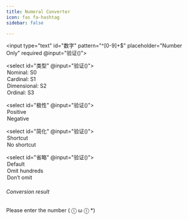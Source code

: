 ```yaml
---
title: Numeral Converter
icon: fas fa-hashtag
sidebar: false

---
```


<input type="text" id="数字" pattern="^[0-9]+$" placeholder="Number Only" required @input="验证()">

<select id="类型" @input="验证()">
    <option value="0">Nominal: S0</option>
    <option value="1">Cardinal: S1</option>
    <option value="2">Dimensional: S2</option>
    <option value="3">Ordinal: S3</option>
</select>

<select id="极性" @input="验证()">
    <option value="0">Positive</option>
    <option value="1">Negative</option>
</select>

<select id="简化" @input="验证()">
    <option value="0">Shortcut</option>
    <option value="1">No shortcut</option>
</select>

<select id="省略" @input="验证()">
    <option value="0">Default</option>
    <option value="1">Omit hundreds</option>
    <option value="2">Don’t omit</option>
</select>

<!-- <button onclick="验证()">转换</button><br><br> -->
<h6>Conversion result</h6>
<div id="输出区域">
    <p>Please enter the number ( ⓛ ω ⓛ *)</p>
</div>

<script setup>
function 删前置零(text) {
    // 如果文本全为 0,返回单个 0
    if (text.trim() === '0'.repeat(text.length)) {
        return '0';
    }

    // 去除前导 0
    let result = text.replace(/^0+/, '');

    return result;
}


function 简替(数字, 极性) {
    var result = "";
    // 判断数字是否为空
    if (数字 !== "") {
        // 执行进一步的操作
        if (极性 === "1")
            result = "%#-" + 数字 + "&a";
        else if (极性 === "0")
            result = "%#" + 数字 + "&a";
        console.log("数字不为空，可以执行进一步的操作");
    } else {
        console.log("数字为空");
    }
    return result;
}

function 分节(数字串) {
    let result = '';
    var count = 0;

    // 从字符串的最后一位开始遍历
    for (var i = 数字串.length - 1; i >= 0; i--) {
        result = 数字串.charAt(i) + result; // 将当前字符添加到结果的前面
        count++;

        // 每逢4位数字，添加一个逗号（分节号）
        if (count % 4 === 0 && i !== 0) {
            result = "," + result;
        }
    }

    return result;
}

function 分节替换(input, type) {
    input = '' + input;
    var splitnum = input.split(',');
    var n = splitnum.length - 1;
    var result = '';
    let 单位表 = '';
    if (type === 0) {
        for (var i = n; i >= 0; i--) {
            if (splitnum[i] === '0000') continue;
            单位表 = 替换表(n);
            result = 删前置零(splitnum[i]) + 单位表[n - i] + result;
        }
    } else if (type === 1) {
        for (var i = n; i >= 0; i--) {
            if (splitnum[i] === '0000') continue;
            单位表 = 替换表(n);
            result = "%#" + 删前置零(splitnum[i]) + "&ëʼi" + 单位表[n - i] + result;
        }
        result = result.replace("ëʼi", "a");
    } else if (type === 2) {
        for (var i = n; i >= 0; i--) {
            if (splitnum[i] === '0000') continue;
            单位表 = 替换表(n);
            result = 千数转换(删前置零(splitnum[i])) + 单位表[n - i] + result;
        }
        result = result.replace("ëʼi", "a");
    } else
        console.log("分节类型为空");

    return result;
}

function 表记分节替换(input) {
    input = '' + input;
    var splitnum = input.split(',');
    var n = splitnum.length - 1;
    var result = '';
    for (var i = n; i >= 0; i--) {
        if (splitnum[i] === '0000') continue;
        单位表 = 替换表(n);
        result = "%#" + splitnum[i] + "&ëʼi" + 单位表[n - i] + result;
    }
    result = result.replace("ëʼi", "a");
    return result;
}

function 词干(text, type) {
    var result = "";

    for (var i = 0; i < text.length; i++) {
        if (text[i] === "#") {
            if (type === "0") {
                result += "o";
            } else if (type === "1") {
                result += "a";
            } else if (type === "2") {
                result += "e";
            } else if (type === "3") {
                result += "u";
            }
        } else {
            result += text[i];
        }
    }

    return result;
}

function 简替形(text, value) {
    let newText = '';
    for (let i = 0; i < text.length; i++) {
        let char = text[i];
        if (char === '%') {
            if (value === "0") {
                char = 'w';
            } else if (value === "1") {
                char = '';
            }
        } else if (char === '&') {
            if (value === "0") {
                char = '';
            } else if (value === "1") {
                char = 'al';
            }
        }
        newText += char;
    }
    return newText;
}

function 位置名数替换(文本, 个数, 极性) {
    var 替换后的文本 = "";
    for (var i = 0; i < 文本.length; i++) {
        var 数字 = parseInt(文本[i]);
        if (!isNaN(数字) && 数字 >= 0 && 数字 < 个数.length) {
            if (i === 0) {
                替换后的文本 += 个数[数字] + "a" + " ";
            } else {
                替换后的文本 += 个数[数字] + "ëʼi" + " ";
            }
        }
    }

    return 替换后的文本.trim();
}

const 替换表 = (n) => {
    const patterns = ['', ' %#pc&ui ', ' %#kẓ&ui ', ' %#pc&ui %#kẓ&ui ', ' %#čg&ui '];
    const result = [];

    for (let i = 0; i < n; i++) {
        const level = Math.floor(i / 4);
        const patternIndex = i % 4 + 1;
        let pattern = patterns[patternIndex];

        for (let j = 0; j < level; j++) {
            pattern += '%#čg&ui ';
        }
        result.push(pattern);
    }

    let newArray = [].concat("", result);

    return newArray;
};

var 个数 = ["%#vr&", "%#ll&", "%#ks&", "%#z&", "%#pš&", "%#st&", "%#cp&", "%#ns&", "%#čk&", "%#lẓ&"];
var 十倍 = ["", "ars", "ärs", "ers", "irs", "ëirs", "örs", "ors", "ürs", "urs"];

function 千数转换(text) {
    // 检查输入文本是否长度为4
    // if (text.length !== 4) {
    //     return "输入文本必须为4个字符长度";
    // }

    if (text.length === 4) {
        // 提取前两个和后两个字符
        let a = text.slice(0, 2);
        let b = text.slice(2, 4);

        // 将a和b的第二个字符转换为数字并访问个数数组
        let a_index = parseInt(a[1]);
        let b_index = parseInt(b[1]);
        let a1 = 个数[a_index];
        let b1 = 个数[b_index];

        // 将a和b的第一个字符转换为数字并访问十倍数组
        let a_num = parseInt(a[0]);
        let b_num = parseInt(b[0]);
        let a2 = 十倍[a_num];
        let b2 = 十倍[b_num];

        // 拼接结果并返回
        let new_a = a1 + a2;
        let new_b = b1 + b2;
        return new_a + "@ (%#gz&ui) " + new_b + "üň";
    } else if (text.length < 2) {
        let a = text;
        let a_index = parseInt(a);
        let a1 = 个数[a_index]
        return a1 + "@";
    } else if (text.length < 3) {
        let a = text
        let a_index = parseInt(a[1]);
        let a_num = parseInt(a[0]);
        let a1 = 个数[a_index]
        let a2 = 十倍[a_num];
        return a1 + a2 + "@";
    } else if (text.length < 4) {
        // 提取前一个和后两个字符
        let a = text.slice(0, 1);
        let b = text.slice(1, 3);

        // 将a和b的第二个字符转换为数字并访问个数数组
        let a_index = parseInt(a);
        let b_index = parseInt(b[1]);
        let a1 = 个数[a_index];
        let b1 = 个数[b_index];

        // 将b的第一个字符转换为数字并访问十倍数组
        let b_num = parseInt(b[0]);
        let b2 = 十倍[b_num];

        // 拼接结果并返回
        let new_b = b1 + b2;
        return a1 + "@ (%#gz&ui) " + new_b + "üň";
    } else {
        return "输入文本必须为4个字符长度";
    }
}

function 格和音渡处理(text) {
    // 对零的处理
    let a = text.replace(/(w)?(\S)vr(al)?ars/g, '$1$2j$3');
    a = a.replace(/\((w)?(\S)gz(al)?ui\) (?:w)?\Svr(?:al)?üň/g, '$1$2gz$3ui');
    a = a.replace(/\s(?:w)?\Svr(?:al)?üň/g, '');
    // 对一的处理
    a = a.replace(/(?:w)?(?:\S)?ll(?:al)?(@)\s(w)?(\S)gz(al)?ui/g, '$2$3gz$4$1');
    a = a.replace(/(?:w)?(?:\S)?ll(?:al)?(@)\s(w)?(\S)pc(al)?ui/g, '$2$3pc$4$1');
    a = a.replace(/(?:w)?(?:\S)?ll(?:al)?(@)\s(w)?(\S)kẓ(al)?ui/g, '$2$3kẓ$4$1');
    a = a.replace(/(?:w)?(?:\S)?ll(?:al)?(@)\s(w)?(\S)čg(al)?ui/g, '$2$3čg$4$1');

    // 将文本中所有的 "@" 替换成 "e"
    let result = a.replace(/@/g, 'ëʼi').replace("ëʼi", "a");


    // 使用正则表达式匹配 "un w#(一至两个非空白字符)ui"
    // 并将匹配到的字符串中的 "(一至两个非空白字符)" 部分提取出来替换回去
    result = result.replace(/üň w(\S{1,3})ui/g, (match, p1) => {
        return `üň ${p1}alui`;
    });


    return result;
}

function 省略处理(text, type) {
    let result = text;
    if (type === "0") {
        return result;
    } else if (type === "1") {
        result = result.replace(/\s\((w)?(\S)gz(al)?ui\)/g, '');
        return result;
    } else {
        result = result.replace(/(\(|\))/g, '');
        return result;
    }
}

function 验证() {
    var 匹配 = document.getElementById("数字").getAttribute("pattern");
    var 数字串 = document.getElementById("数字").value;

    var re = new RegExp(匹配);
    if (re.test(数字串)) {
        解析并显示结果();
    } else {
        // 显示结果
        var 输出区域 = document.getElementById("输出区域");
        输出区域.innerHTML = `
    <p>你知道你输入的不是数字吗 (・ω・)ノ</p>
    `;
    }

    var 输出区域 = document.getElementById("输出区域");

    if (re.test(数字串)) {
        解析并显示结果();
    } else if (数字串 === "") {
        输出区域.innerHTML = `<p>It was so empty so I came to fill it ヾ(•ω•\`)o</p>`;
    }
    else {
        // 显示结果
        输出区域.innerHTML = `<p>入力した内容は数字ではありませんね(・ω・)ノ</p>`;
    }
}

function 解析并显示结果() {
    var 数字串 = document.getElementById("数字").value;
    var 类型 = document.getElementById("类型").value;
    var 极性 = document.getElementById("极性").value;
    var 简化 = document.getElementById("简化").value;
    var 数字 = Math.abs(parseInt(数字串));
    var 省略 = document.getElementById("省略").value;

    // 简替
    var 简替数 = 词干(简替(数字串, 极性), 类型);
    const 简化简替数 = 简替形(简替数, 简化);

    const 位置名数 = 简替形(词干(位置名数替换(数字串, 个数, 极性), 类型), 简化);


    数字串 = 删前置零(数字串)

    // 分节
    let 分节数 = '';
    var 绝对值分节数 = 分节(数字串);
    if (极性 === "1")
        分节数 = "-" + 绝对值分节数;
    else if (极性 === "0")
        分节数 = 绝对值分节数;

    var 分数替串 = ""
    var 表记数 = ""
    const n = 数字;

    数字串 = 删前置零(数字串)

    const 简化分替串 = 简替形(词干(分节替换(绝对值分节数, 0), 类型), 简化)
    const 简化表分替串 = 简替形(词干(分节替换(绝对值分节数, 1), 类型), 简化)
    const 简化千位转数 = 格和音渡处理(简替形(词干(分节替换(绝对值分节数, 2), 类型), 简化))
    let 表记分数替串 = '';
    let 千位转数 = '';
    let 位置名数串 = "";

    if (极性 === "1") {
        分数替串 = "wetvyahnuʼu " + 简化分替串;
        表记分数替串 = "wetvyahnuʼu " + 简化表分替串;
        千位转数 = "wetvyahnuʼu " + 简化千位转数;
        位置名数串 = "wetvyalša " + 位置名数.replace("a ", "ëʼi ");
    }
    else if (n == 0n) {
        分数替串 = 简化分替串;
        表记分数替串 = 简替形(词干("%#vr&a", 类型), 简化);
        千位转数 = 简替形(词干("%#vr&a", 类型), 简化);
        位置名数串 = 位置名数;
    }
    else {
        分数替串 = 简化分替串;
        表记分数替串 = 简化表分替串;
        千位转数 = 简化千位转数;
        位置名数串 = 位置名数;
    }

    const 是否省略千位转数 = 省略处理(千位转数, 省略);

    // 显示结果

    var 输出区域 = document.getElementById("输出区域");

    let 输出 = `<p>Number-as-root notation: ${简化简替数}</p>
    <p>Ithkuil number grouping: ${分节数}</p>
    <p>Ithkuil radix replacement preparation: ${分数替串}</p>
    <p>Ithkuil radix replacement: ${表记分数替串}</p>
    <p>Ithkuil index replacement: ${是否省略千位转数}</p>
    `;

    if (类型 === "0") {
        输出 += `<p>Nominal number notation based on position rather than quantity: ${位置名数串}</p>`;
    }

    输出区域.innerHTML = 输出;
}
</script>

<style>
input[type="text"],
select {
  padding: 5px 10px; /* 添加内边距 */
  border: 1px solid #ccc; /* 添加边框 */
  border-radius: 4px; /* 添加圆角 */
  font-size: 14px; /* 设置字体大小 */
  margin-right: 10px; /* 添加水平间距 */
}

/* Buttons, forms and input */
input, textarea {
  border: 1px solid var(--grey-light);
}
input:focus, textarea:focus {
  border: 1px solid var(--grey-light);
}

textarea {
  width: 100%;
}

.button, button, input[type=submit], input[type=reset], input[type=button], input[type=file]::file-selector-button {
  display: inline-block;
  padding: 5px 10px;
  text-align: center;
  text-decoration: none;
  white-space: nowrap;
  background-color: var(--theme-color);
  color: var(--text-color);
  border-radius: 1px;
  border: 1px solid var(--grey-light);
  cursor: pointer;
  box-sizing: border-box;
}
.button[disabled], button[disabled], input[type=submit][disabled], input[type=reset][disabled], input[type=button][disabled], input[type=file]::file-selector-button[disabled] {
  cursor: default;
  opacity: 0.5;
}
.button:hover, button:hover, input[type=submit]:hover, input[type=reset]:hover, input[type=button]:hover, input[type=file]::file-selector-button:hover {
  background-color: var(--bg-color-secondary);
  color: var(--text-color);
  outline: 0;
}
.button:focus-visible, button:focus-visible, input[type=submit]:focus-visible, input[type=reset]:focus-visible, input[type=button]:focus-visible, input[type=file]::file-selector-button:focus-visible {
  outline-style: solid;
  outline-width: 2px;
}

textarea, select, input {
  color: var(--text-color);
  padding: 6px 10px; /* The 6px vertically centers text on FF, ignored by Webkit */
  margin-bottom: 10px;
  background-color: var(--bg-color-secondary);
  border: 1px solid var(--grey-light);
  border-radius: 4px;
  box-shadow: none;
  box-sizing: border-box;
}
textarea:focus, select:focus, input:focus {
  border: 1px solid var(--theme-color);
  outline: 0;
}

input[type=checkbox]:focus {
  outline: 1px dotted var(--theme-color);
}

label, legend, fieldset {
  display: block;
  margin-bottom: 0.5rem;
  font-weight: 600;
}

</style>